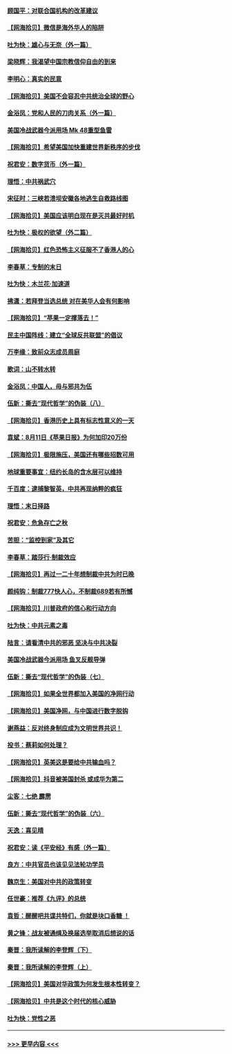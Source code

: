 #### [顾国平：对联合国机构的改革建议](../pages/nsc993/n12339928.md?t=08190702) 
#### [【网海拾贝】微信是海外华人的陷阱](../pages/nsc993/n12338868.md?t=08190702) 
#### [吐为快：雄心与无奈（外一篇）](../pages/nsc993/n12338132.md?t=08190702) 
#### [梁晓辉：我渴望中国宗教信仰自由的到来](../pages/nsc993/n12336657.md?t=08190702) 
#### [李明心：真实的民意](../pages/nsc993/n12336089.md?t=08190702) 
#### [【网海拾贝】美国不会容忍中共统治全球的野心](../pages/nsc993/n12336063.md?t=08190702) 
#### [金浴凤：党和人民的刀肉关系（外一篇）](../pages/nsc993/n12335834.md?t=08190702) 
#### [美国冷战武器今派用场 Mk 48重型鱼雷](../pages/nsc993/n12335354.md?t=08190702) 
#### [【网海拾贝】希望美国加快重建世界新秩序的步伐](../pages/nsc993/n12334224.md?t=08190702) 
#### [祝君安：数字货币（外一篇）](../pages/nsc993/n12334186.md?t=08190702) 
#### [理悟：中共祸武穴](../pages/nsc993/n12333962.md?t=08190702) 
#### [宋征时：三峡若溃坝安徽各地逃生自救路线图](../pages/nsc993/n12332450.md?t=08190702) 
#### [【网海拾贝】美国应该明白现在是灭共最好时机](../pages/nsc993/n12332313.md?t=08190702) 
#### [吐为快：极权的欲望（外二篇）](../pages/nsc993/n12332089.md?t=08190702) 
#### [【网海拾贝】红色恐怖主义征服不了香港人的心](../pages/nsc993/n12329296.md?t=08190702) 
#### [李春草：专制的末日](../pages/nsc993/n12329079.md?t=08190702) 
#### [吐为快：木兰花‧加速道](../pages/nsc993/n12327366.md?t=08190702) 
#### [拂潇：若拜登当选总统 对在美华人会有何影响](../pages/nsc993/n12295996.md?t=08190702) 
#### [【网海拾贝】“苹果一定撑落去！”](../pages/nsc993/n12326784.md?t=08190702) 
#### [民主中国阵线：建立“全球反共联盟”的倡议](../pages/nsc993/n12324177.md?t=08190702) 
#### [万李缘：致前众志成员周庭](../pages/nsc993/n12324635.md?t=08190702) 
#### [歌词：山不转水转](../pages/nsc993/n12324599.md?t=08190702) 
#### [金浴凤：中国人，毋与邪共为伍](../pages/nsc993/n12324257.md?t=08190702) 
#### [伍新：撕去“现代哲学”的伪装（八）](../pages/nsc993/n12324188.md?t=08190702) 
#### [【网海拾贝】香港历史上具有标志性意义的一天](../pages/nsc993/n12324021.md?t=08190702) 
#### [袁斌：8月11日《苹果日报》为何加印20万份](../pages/nsc993/n12323955.md?t=08190702) 
#### [【网海拾贝】极限施压，美国还有哪些招数可用](../pages/nsc993/n12322512.md?t=08190702) 
#### [地球重要事宜：纽约长岛的含水层可以维持](../pages/nsc993/n12321844.md?t=08190702) 
#### [千百度：逮捕黎智英，中共再现纳粹的疯狂](../pages/nsc993/n12321777.md?t=08190702) 
#### [理悟：末日择路](../pages/nsc993/n12320812.md?t=08190702) 
#### [祝君安：危急存亡之秋](../pages/nsc993/n12320795.md?t=08190702) 
#### [苦胆：“监控到家”及其它](../pages/nsc993/n12320751.md?t=08190702) 
#### [李春草：踏莎行·制裁效应](../pages/nsc993/n12318290.md?t=08190702) 
#### [【网海拾贝】再过一二十年想制裁中共为时已晚](../pages/nsc993/n12318195.md?t=08190702) 
#### [颜纯钩：制裁777快人心，不制裁689若有所憾](../pages/nsc993/n12316912.md?t=08190702) 
#### [【网海拾贝】川普政府的信心和行动方向](../pages/nsc993/n12316673.md?t=08190702) 
#### [吐为快：中共元素之毒](../pages/nsc993/n12316547.md?t=08190702) 
#### [陆言：请看清中共的邪恶 坚决与中共决裂](../pages/nsc993/n12315784.md?t=08190702) 
#### [美国冷战武器今派用场 鱼叉反舰导弹](../pages/nsc993/n12316258.md?t=08190702) 
#### [伍新：撕去“现代哲学”的伪装（七）](../pages/nsc993/n12315846.md?t=08190702) 
#### [【网海拾贝】如果全世界都加入美国的净网行动](../pages/nsc993/n12315588.md?t=08190702) 
#### [【网海拾贝】美国净网，与中国进行数字脱钩](../pages/nsc993/n12312813.md?t=08190702) 
#### [谢燕益：反对终身制应成为文明世界共识！](../pages/nsc993/n12310465.md?t=08190702) 
#### [投书：蔡莉如何处理？](../pages/nsc993/n12310224.md?t=08190702) 
#### [【网海拾贝】英美这是要给中共输血吗？](../pages/nsc993/n12307646.md?t=08190702) 
#### [【网海拾贝】抖音被美国封杀 或成华为第二](../pages/nsc993/n12305277.md?t=08190702) 
#### [尘客：七绝 霹雳](../pages/nsc993/n12304053.md?t=08190702) 
#### [伍新：撕去“现代哲学”的伪装（六）](../pages/nsc993/n12303243.md?t=08190702) 
#### [天逸：喜见晴](../pages/nsc993/n12303226.md?t=08190702) 
#### [祝君安：读《平安经》有感（外一篇）](../pages/nsc993/n12303170.md?t=08190702) 
#### [良方：中共官员也该见见法轮功学员](../pages/nsc993/n12302985.md?t=08190702) 
#### [魏京生：美国对中共的政策转变](../pages/nsc993/n12302929.md?t=08190702) 
#### [任世豪：推荐《九评》的总统](../pages/nsc993/n12302838.md?t=08190702) 
#### [袁哲：醒醒吧共谍共特们，你就是块口香糖 ！](../pages/nsc993/n12302678.md?t=08190702) 
#### [黄之锋：战友被通缉及换届选举取消后想说的话](../pages/nsc993/n12302681.md?t=08190702) 
#### [秦晋：我所读解的李登辉（下）](../pages/nsc993/n12302171.md?t=08190702) 
#### [秦晋：我所读解的李登辉（上）](../pages/nsc993/n12301979.md?t=08190702) 
#### [【网海拾贝】美国对华政策为何发生根本性转变？](../pages/nsc993/n12302091.md?t=08190702) 
#### [【网海拾贝】中共是这个时代的核心威胁](../pages/nsc993/n12300541.md?t=08190702) 
#### [吐为快：党性之恶](../pages/nsc993/n12300263.md?t=08190702) 

----
#### [ >>> 更早内容 <<< ](../indexes/nsc993-earlier.md)
